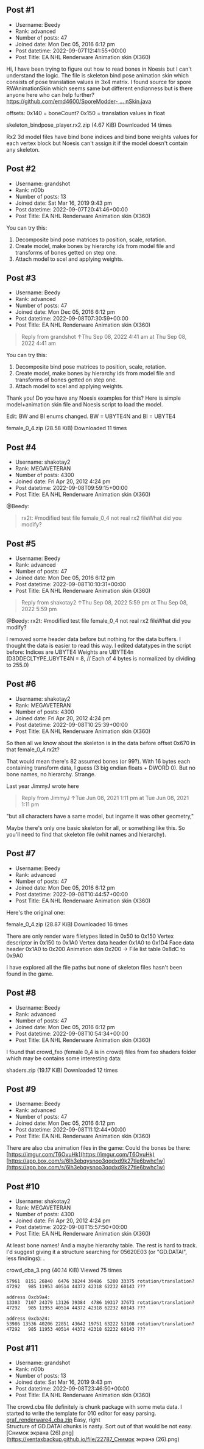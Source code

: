 ## Post #1
- Username: Beedy
- Rank: advanced
- Number of posts: 47
- Joined date: Mon Dec 05, 2016 6:12 pm
- Post datetime: 2022-09-07T12:41:55+00:00
- Post Title: EA NHL Renderware Animation skin (X360)

Hi,
I have been trying to figure out how to read bones in Noesis but I can't understand the logic. The file is skeleton bind pose animation skin which consists of pose translation values in 3x4 matrix. I found source for spore RWAnimationSkin which seems same but different endianness but is there anyone here who can help further?
[https://github.com/emd4600/SporeModder- ... nSkin.java](https://github.com/emd4600/SporeModder-FX/blob/master/src/sporemodder/file/rw4/RWAnimationSkin.java)

offsets:
0x140 = boneCount?
0x150 = translation values in float


 skeleton_bindpose_player.rx2.zip
(4.67 KiB) Downloaded 14 times



Rx2 3d model files have bind bone indices and bind bone weights values for each vertex block but Noesis can't assign it if the model doesn't contain any skeleton.
## Post #2
- Username: grandshot
- Rank: n00b
- Number of posts: 13
- Joined date: Sat Mar 16, 2019 9:43 pm
- Post datetime: 2022-09-07T20:41:46+00:00
- Post Title: EA NHL Renderware Animation skin (X360)

You can try this:
1. Decomposite bind pose matrices to position, scale, rotation.
2. Create model, make bones by hierarchy ids from model file and transforms of bones getted on step one.
3. Attach model to scel and applying weights.
## Post #3
- Username: Beedy
- Rank: advanced
- Number of posts: 47
- Joined date: Mon Dec 05, 2016 6:12 pm
- Post datetime: 2022-09-08T07:30:59+00:00
- Post Title: EA NHL Renderware Animation skin (X360)

> Reply from grandshot ↑Thu Sep 08, 2022 4:41 am at Thu Sep 08, 2022 4:41 am
>
> 
You can try this:
1. Decomposite bind pose matrices to position, scale, rotation.
2. Create model, make bones by hierarchy ids from model file and transforms of bones getted on step one.
3. Attach model to scel and applying weights.

Thank you!
Do you have any Noesis examples for this?
Here is simple model+animation skin file and Noesis script to load the model.

Edit: BW and BI enums changed. BW = UBYTE4N and BI = UBYTE4


 female_0_4.zip
(28.58 KiB) Downloaded 11 times
## Post #4
- Username: shakotay2
- Rank: MEGAVETERAN
- Number of posts: 4300
- Joined date: Fri Apr 20, 2012 4:24 pm
- Post datetime: 2022-09-08T09:59:15+00:00
- Post Title: EA NHL Renderware Animation skin (X360)

@Beedy:

> rx2t: #modified test file female_0_4 not real rx2 fileWhat did you modify?
## Post #5
- Username: Beedy
- Rank: advanced
- Number of posts: 47
- Joined date: Mon Dec 05, 2016 6:12 pm
- Post datetime: 2022-09-08T10:10:31+00:00
- Post Title: EA NHL Renderware Animation skin (X360)

> Reply from shakotay2 ↑Thu Sep 08, 2022 5:59 pm at Thu Sep 08, 2022 5:59 pm
>
> 
@Beedy:
rx2t: #modified test file female_0_4 not real rx2 fileWhat did you modify?

I removed some header data before but nothing for the data buffers. I thought the data is easier to read this way.
I edited datatypes in the script before:
Indices are UBYTE4
Weights are UBYTE4n (D3DDECLTYPE_UBYTE4N   =  8,  // Each of 4 bytes is normalized by dividing to 255.0)
## Post #6
- Username: shakotay2
- Rank: MEGAVETERAN
- Number of posts: 4300
- Joined date: Fri Apr 20, 2012 4:24 pm
- Post datetime: 2022-09-08T10:25:39+00:00
- Post Title: EA NHL Renderware Animation skin (X360)

So then all we know about the skeleton is in the data before offset 0x670 in that female_0_4.rx2t?

That would mean there's 82 assumed bones (or 99?). With 16 bytes each containing transform data, I guess (3 big endian floats + DWORD 0).
But no bone names, no hierarchy. Strange.

Last year JimmyJ wrote here 
> Reply from JimmyJ ↑Tue Jun 08, 2021 1:11 pm at Tue Jun 08, 2021 1:11 pm
>
> 
"but all characters have a same model, but ingame it was other geometry,"

Maybe there's only one basic skeleton for all, or something like this.
So you'll need to find that skeleton file (whit names and hierarchy).
## Post #7
- Username: Beedy
- Rank: advanced
- Number of posts: 47
- Joined date: Mon Dec 05, 2016 6:12 pm
- Post datetime: 2022-09-08T10:44:57+00:00
- Post Title: EA NHL Renderware Animation skin (X360)

Here's the original one:


 female_0_4.zip
(28.87 KiB) Downloaded 16 times



There are only render ware filetypes listed in 0x50 to 0x150 
Vertex descriptor in 0x150 to 0x1A0
Vertex data header 0x1A0 to 0x1D4
Face data header 0x1A0 to 0x200
Animation skin 0x200 ->
File list table 0x8dC to 0x9A0

I have explored all the file paths but none of skeleton files hasn't been found in the game.
## Post #8
- Username: Beedy
- Rank: advanced
- Number of posts: 47
- Joined date: Mon Dec 05, 2016 6:12 pm
- Post datetime: 2022-09-08T10:54:34+00:00
- Post Title: EA NHL Renderware Animation skin (X360)

I found that crowd_fxo (female 0_4 is in crowd) files from fxo shaders folder which may be contains some interesting data:


 shaders.zip
(19.17 KiB) Downloaded 12 times
## Post #9
- Username: Beedy
- Rank: advanced
- Number of posts: 47
- Joined date: Mon Dec 05, 2016 6:12 pm
- Post datetime: 2022-09-08T11:12:44+00:00
- Post Title: EA NHL Renderware Animation skin (X360)

There are also cba animation files in the game:
Could the bones be there:
[https://imgur.com/T6OvuHk](https://imgur.com/T6OvuHk)
[https://app.box.com/s/6lh3ebqysnoo3qqdxd9k27tle6bwhc1w](https://app.box.com/s/6lh3ebqysnoo3qqdxd9k27tle6bwhc1w)
## Post #10
- Username: shakotay2
- Rank: MEGAVETERAN
- Number of posts: 4300
- Joined date: Fri Apr 20, 2012 4:24 pm
- Post datetime: 2022-09-08T15:57:50+00:00
- Post Title: EA NHL Renderware Animation skin (X360)

At least bone names! And a maybe hierarchy table. The rest is hard to track. I'd suggest giving it a structure searching for 05620E03 (or "GD.DATAl", less findings):
.



crowd_cba_3.png (40.14 KiB) Viewed 75 times



```
57961  8151 26840  6476 38244 39486  5200 33375 rotation/translation?
47292   985 11953 40514 44372 42318 62232 60143 ???

address 0xcb9a4:
13303  7107 24379 13126 39384  4786 19317 37673 rotation/translation?
47292   985 11953 40514 44372 42318 62232 60143 ??? 

address 0xcba24:
53986 13536 40206 22851 43642 19751 63222 53108 rotation/translation?
47292   985 11953 40514 44372 42318 62232 60143 ???
```
## Post #11
- Username: grandshot
- Rank: n00b
- Number of posts: 13
- Joined date: Sat Mar 16, 2019 9:43 pm
- Post datetime: 2022-09-08T23:46:50+00:00
- Post Title: EA NHL Renderware Animation skin (X360)

The crowd.cba file definitely is chunk package with some meta data. I started to write the template for 010 editor for easy parsing. 
[graf_renderware4_cba.zip](https://drive.google.com/file/d/116JqPd4zoEtS5dUWAC1r2Vq7O48Azyqb/view?usp=sharing) 
Easy, right  
Structure of GD.DATAl chunks is nasty. Sort out of that would be not easy.
[Снимок экрана (26).png](https://xentaxbackup.github.io/file/22787_Снимок экрана (26).png)
